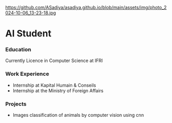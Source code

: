 https://github.com/ASadiya/asadiya.github.io/blob/main/assets/img/photo_2024-10-06_13-23-18.jpg
# AI Student

### Education
Currently Licence in Computer Science at IFRI

### Work Experience 
- Internship at Kapital Humain & Conseils
- Internship at the Ministry of Foreign Affairs

### Projects 
- Images classification of animals by computer vision using cnn 

